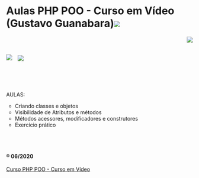 <h1>Aulas PHP POO - Curso em Vídeo (Gustavo Guanabara)<img src="https://i.imgur.com/JlviyZW.png"/></h1>
<img src="https://i.imgur.com/Pxy5QNG.png" align="right"/>
<br/>
<br/>
<p><img src="https://i.imgur.com/BSFnjYf.png" align="left"/>&nbsp;&nbsp;    <span><img src="https://i.imgur.com/ZCwsxbf.png" align="center"/></span></p>
<br/>
<br/>
<br/>
<br/>
AULAS:
<ul type="circle">
	<li>Criando classes e objetos</li>
	<li>Visibilidade de Atributos e métodos</li>
	<li>Métodos acessores, modificadores e construtores</li>
	<li>Exercício prático</li>
</ul><br/><br/>



<h4>&reg; 06/2020</h4>
<a href="https://www.youtube.com/playlist?list=PLHz_AreHm4dmGuLII3tsvryMMD7VgcT7x">Curso PHP POO - Curso em Vídeo</a>